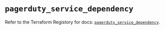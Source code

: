 # `pagerduty_service_dependency`

Refer to the Terraform Registory for docs: [`pagerduty_service_dependency`](https://www.terraform.io/docs/providers/pagerduty/r/service_dependency).
